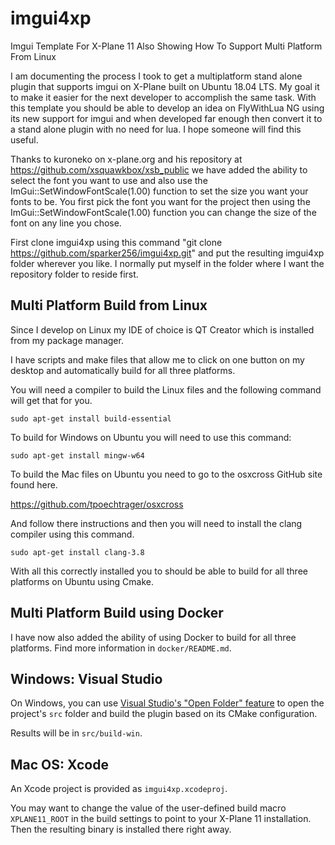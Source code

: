 # imgui4xp

Imgui Template For X-Plane 11 Also Showing How To Support Multi Platform From Linux

I am documenting the process I took to get a multiplatform stand alone plugin that supports imgui on X-Plane built on Ubuntu 18.04 LTS. My goal it to make it easier for the next developer to accomplish the same task. With this template you should be able to develop an idea on FlyWithLua NG using its new support for imgui and when developed far enough then convert it to a stand alone plugin with no need for lua. I hope someone will find this useful.  

Thanks to kuroneko on x-plane.org and his repository at https://github.com/xsquawkbox/xsb_public we have added the ability to select the font you want to use and also use the ImGui::SetWindowFontScale(1.00) function to set the size you want your fonts to be. You first pick the font you want for the project then using the ImGui::SetWindowFontScale(1.00) function you can change the size of the font on any line you chose.

First clone imgui4xp using this command "git clone https://github.com/sparker256/imgui4xp.git" and put the resulting imgui4xp folder wherever you like. I normally put myself in the folder where I want the repository folder to reside first.

## Multi Platform Build from Linux

Since I develop on Linux my IDE of choice is QT Creator which is installed from my package manager.

I have scripts and make files that allow me to click on one button on my desktop and automatically build for all three platforms.

You will need a compiler to build the Linux files and the following command will get that for you.

`sudo apt-get install build-essential`

To build for Windows on Ubuntu you will need to use this command:

`sudo apt-get install mingw-w64`

To build the Mac files on Ubuntu you need to go to the osxcross GitHub site found here.

https://github.com/tpoechtrager/osxcross

And follow there instructions and then you will need to install the clang compiler using this command.

`sudo apt-get install clang-3.8`

With all this correctly installed you to should be able to build for all three platforms on Ubuntu using Cmake.

## Multi Platform Build using Docker

I have now also added the ability of using Docker to build for all three platforms.
Find more information in `docker/README.md`.

## Windows: Visual Studio

On Windows, you can use
[Visual Studio's "Open Folder" feature](https://docs.microsoft.com/en-us/cpp/build/open-folder-projects-cpp)
to open the project's `src` folder and build the plugin based on its CMake configuration.

Results will be in `src/build-win`.

## Mac OS: Xcode

An Xcode project is provided as `imgui4xp.xcodeproj`.

You may want to change the value of the user-defined build macro
`XPLANE11_ROOT` in the build settings to point to your X-Plane 11
installation. Then the resulting binary is installed there right away.
